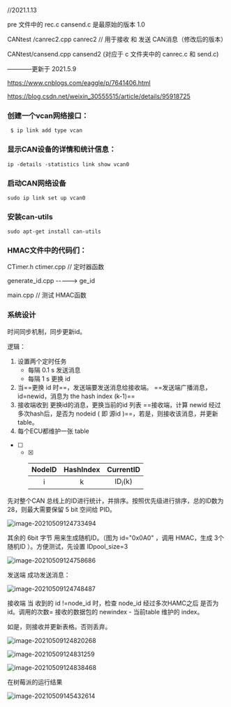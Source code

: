//2021.1.13

pre 文件中的 rec.c  cansend.c 是最原始的版本 1.0

CANtest /canrec2.cpp  canrec2    // 用于接收 和 发送 CAN消息（修改后的版本）

CANtest/cansend.cpp cansend2    (对应于 c 文件夹中的 canrec.c 和 send.c)

————更新于  2021.5.9

https://www.cnblogs.com/eaggle/p/7641406.html

https://blog.csdn.net/weixin_30555515/article/details/95918725

### 创建一个vcan网络接口：

```
 $ ip link add type vcan 
```

### 显示CAN设备的详情和统计信息：

```
ip -details -statistics link show vcan0
```

###  启动CAN网络设备

```
sudo ip link set up vcan0
```

### 安装can-utils

```
sudo apt-get install can-utils  
```

### HMAC文件中的代码们：

CTimer.h   ctimer.cpp // 定时器函数

generate_id.cpp   ----->  ge_id

main.cpp  // 测试 HMAC函数



### 系统设计

时间同步机制，同步更新id。

逻辑：

1. 设置两个定时任务
   - 每隔 0.1 s 发送消息
   - 每隔 1 s 更换 id
2. 当==更换 id 时==，发送端要发送消息给接收端。           ==发送端广播消息，id=newid，消息为 the hash index (k-1)==
3. 接收端收到 更换id的消息，更换当前的id 列表        ==接收端，计算 newid 经过 多次hash后，是否为 nodeid ( 即 源id )==，若是，则接收该消息，并更新 table。
4. 每个ECU都维护一张 table

- [ ] - [x] | NodeID | HashIndex |     CurrentID     |
    | :----: | :-------: | :---------------: |
    |   i    |     k     | ID<sub>i</sub>(k) |

先对整个CAN 总线上的ID进行统计，并排序。按照优先级进行排序，总的ID数为28，则最大需要保留 5 bit 空间给 PID。

![image-20210509124733494](https://i.loli.net/2021/05/09/6q9HmrLSW2pYCcV.png)

其余的 6bit 字节 用来生成随机ID。（图为 id="0x0A0" ，调用 HMAC，生成 3个 随机ID ）。方便测试，先设置 IDpool_size=3

![image-20210509124758686](https://i.loli.net/2021/05/09/1SvpTqBE5dXUmeW.png)

发送端    成功发送消息：

![image-20210509124748487](https://i.loli.net/2021/05/09/Sb7PnL9upUCqx1K.png)

接收端 当 收到的 id !=node_id 时，检查 node_id 经过多次HAMC之后 是否为 id。调用的次数=  接收的数据包的 newindex -  当前table 维护的 index。

如是，则接收并更新表格。否则丢弃。

![image-20210509124820268](https://i.loli.net/2021/05/09/SsAqkyYMrOcmnUP.png)

![image-20210509124831259](https://i.loli.net/2021/05/09/HcWOs4o6qFmfa57.png)

![image-20210509124838468](https://i.loli.net/2021/05/09/RcTuYhBSxnNUetj.png)



在树莓派的运行结果

![image-20210509145432614](https://i.loli.net/2021/05/09/KyHfbCtMpBOLTnE.png)

